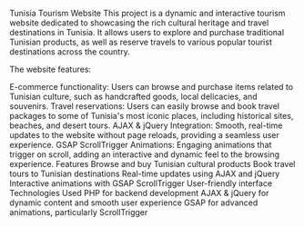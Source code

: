 Tunisia Tourism Website
This project is a dynamic and interactive tourism website dedicated to showcasing the rich cultural heritage and travel destinations in Tunisia. It allows users to explore and purchase traditional Tunisian products, as well as reserve travels to various popular tourist destinations across the country.

The website features:

E-commerce functionality: Users can browse and purchase items related to Tunisian culture, such as handcrafted goods, local delicacies, and souvenirs.
Travel reservations: Users can easily browse and book travel packages to some of Tunisia's most iconic places, including historical sites, beaches, and desert tours.
AJAX & jQuery Integration: Smooth, real-time updates to the website without page reloads, providing a seamless user experience.
GSAP ScrollTrigger Animations: Engaging animations that trigger on scroll, adding an interactive and dynamic feel to the browsing experience.
Features
Browse and buy Tunisian cultural products
Book travel tours to Tunisian destinations
Real-time updates using AJAX and jQuery
Interactive animations with GSAP ScrollTrigger
User-friendly interface
Technologies Used
PHP for backend development
AJAX & jQuery for dynamic content and smooth user experience
GSAP for advanced animations, particularly ScrollTrigger
